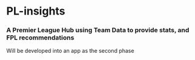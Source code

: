 # PL-insights
### A Premier League Hub using Team Data to provide stats, and FPL recommendations
Will be developed into an app as the second phase
